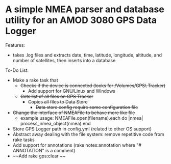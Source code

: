 A simple NMEA parser and database utility for an AMOD 3080 GPS Data Logger
==========================================================================

Features:

- takes .log files and extracts date, time, latitude, longitude, altitude, 
  and number of satellites, then inserts into a database


To-Do List:

- Make a rake task that
  - ~~Checks if the device is connected (looks for /Volumes/GPS\ Tracker)~~
	- Add support for GNU/Linux and Windows
  - ~~Gets list of all files on GPS Tracker~~
	- ~~Copies all files to Data Store~~
		- ~~Data store config require some configuration file~~
- ~~Change the interface of NMEAFile to behave more like file~~
	- example usage: 
	  NMEAFile.open(filename).each do |nmea|
			process_nmea_object(nmea)
	  end
- Store GPS Logger path in config.yml (related to other OS support)
- Abstract away dealing with the file system: remove repetitive code 
from rake tasks
- Add support for annotations (rake notes:annotation where "# ANNOTATION" is a comment)
- ~~Add rake gps:clear ~~